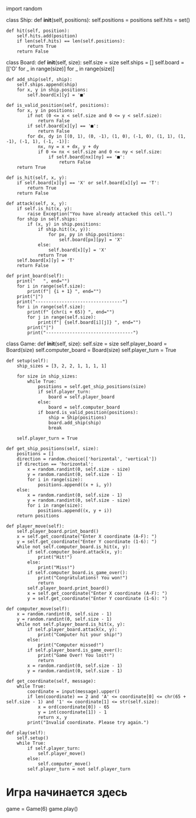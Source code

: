 import random

class Ship:
    def __init__(self, positions):
        self.positions = positions
        self.hits = set()

    def hit(self, position):
        self.hits.add(position)
        if len(self.hits) == len(self.positions):
            return True
        return False


class Board:
    def __init__(self, size):
        self.size = size
        self.ships = []
        self.board = [['О' for _ in range(size)] for _ in range(size)]

    def add_ship(self, ship):
        self.ships.append(ship)
        for x, y in ship.positions:
            self.board[x][y] = '■'

    def is_valid_position(self, positions):
        for x, y in positions:
            if not (0 <= x < self.size and 0 <= y < self.size):
                return False
            if self.board[x][y] == '■':
                return False
            for dx, dy in [(0, 1), (0, -1), (1, 0), (-1, 0), (1, 1), (1, -1), (-1, 1), (-1, -1)]:
                nx, ny = x + dx, y + dy
                if 0 <= nx < self.size and 0 <= ny < self.size:
                    if self.board[nx][ny] == '■':
                        return False
        return True

    def is_hit(self, x, y):
        if self.board[x][y] == 'X' or self.board[x][y] == 'T':
            return True
        return False

    def attack(self, x, y):
        if self.is_hit(x, y):
            raise Exception("You have already attacked this cell.")
        for ship in self.ships:
            if (x, y) in ship.positions:
                if ship.hit((x, y)):
                    for px, py in ship.positions:
                        self.board[px][py] = 'X'
                else:
                    self.board[x][y] = 'X'
                return True
        self.board[x][y] = 'T'
        return False

    def print_board(self):
        print("   ", end="")
        for i in range(self.size):
            print(f"| {i + 1} ", end="")
        print("|")
        print("---------------------------------")
        for i in range(self.size):
            print(f" {chr(i + 65)} ", end="")
            for j in range(self.size):
                print(f"| {self.board[i][j]} ", end="")
            print("|")
            print("---------------------------------")


class Game:
    def __init__(self, size):
        self.size = size
        self.player_board = Board(size)
        self.computer_board = Board(size)
        self.player_turn = True

    def setup(self):
        ship_sizes = [3, 2, 2, 1, 1, 1, 1]

        for size in ship_sizes:
            while True:
                positions = self.get_ship_positions(size)
                if self.player_turn:
                    board = self.player_board
                else:
                    board = self.computer_board
                if board.is_valid_position(positions):
                    ship = Ship(positions)
                    board.add_ship(ship)
                    break

        self.player_turn = True

    def get_ship_positions(self, size):
        positions = []
        direction = random.choice(['horizontal', 'vertical'])
        if direction == 'horizontal':
            x = random.randint(0, self.size - size)
            y = random.randint(0, self.size - 1)
            for i in range(size):
                positions.append((x + i, y))
        else:
            x = random.randint(0, self.size - 1)
            y = random.randint(0, self.size - size)
            for i in range(size):
                positions.append((x, y + i))
        return positions

    def player_move(self):
        self.player_board.print_board()
        x = self.get_coordinate("Enter X coordinate (A-F): ")
        y = self.get_coordinate("Enter Y coordinate (1-6): ")
        while not self.computer_board.is_hit(x, y):
            if self.computer_board.attack(x, y):
                print("Hit!")
            else:
                print("Miss!")
            if self.computer_board.is_game_over():
                print("Congratulations! You won!")
                return
            self.player_board.print_board()
            x = self.get_coordinate("Enter X coordinate (A-F): ")
            y = self.get_coordinate("Enter Y coordinate (1-6): ")

    def computer_move(self):
        x = random.randint(0, self.size - 1)
        y = random.randint(0, self.size - 1)
        while not self.player_board.is_hit(x, y):
            if self.player_board.attack(x, y):
                print("Computer hit your ship!")
            else:
                print("Computer missed!")
            if self.player_board.is_game_over():
                print("Game Over! You lost!")
                return
            x = random.randint(0, self.size - 1)
            y = random.randint(0, self.size - 1)

    def get_coordinate(self, message):
        while True:
            coordinate = input(message).upper()
            if len(coordinate) == 2 and 'A' <= coordinate[0] <= chr(65 + self.size - 1) and '1' <= coordinate[1] <= str(self.size):
                x = ord(coordinate[0]) - 65
                y = int(coordinate[1]) - 1
                return x, y
            print("Invalid coordinate. Please try again.")

    def play(self):
        self.setup()
        while True:
            if self.player_turn:
                self.player_move()
            else:
                self.computer_move()
            self.player_turn = not self.player_turn


# Игра начинается здесь
game = Game(6)
game.play()
